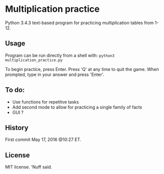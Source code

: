 # Multiplication practice 

Python 3.4.3 text-based program for practicing multiplication tables from 1-12. 

## Usage 

Program can be run directly from a shell with: 
`python3 multiplication_practice.py`

To begin practice, press Enter. 
Press 'Q' at any time to quit the game.
When prompted, type in your answer and press 'Enter'. 


## To do: 

* Use functions for repetitve tasks 
* Add second mode to allow for practicing a single family of facts 
* GUI ? 

## History 

First commit May 17, 2016 @10:27 ET. 

## License 

MIT license. 'Nuff said. 
